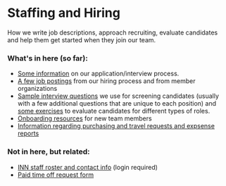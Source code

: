 # Staffing and Hiring

How we write job descriptions, approach recruiting, evaluate candidates and help them get started when they join our team.

### What's in here (so far):

-  [Some information](/staffing/hiring/application-process.md) on our application/interview process.
-  [A few job postings](/staffing/job-descriptions) from our hiring process and from member organizations
-  [Sample interview questions](/staffing/hiring/interview-questions.md) we use for screening candidates (usually with a few additional questions that are unique to each position) and [some exercises](/staffing/hiring/exercises.md) to evaluate candidates for different types of roles.
-  [Onboarding resources](/staffing/onboarding/readme.md) for new team members
-  [Information regarding purchasing and travel requests and expsense reports](/staffing/miscellany/expense-reports.md)


### Not in here, but related:

- [INN staff roster and contact info](https://docs.google.com/document/d/1OFMDAbyjgfQSm9qbD8nogyGaL33ea-0tNLO9-P6DFfU/edit) (login required)
- [Paid time off request form](https://docs.google.com/a/investigativenewsnetwork.org/forms/d/e/1FAIpQLSeO1sPSN-Avza_MS8SfxxVrehKSPRvx58lm9ESWy9bVy1hsEg/viewform)
